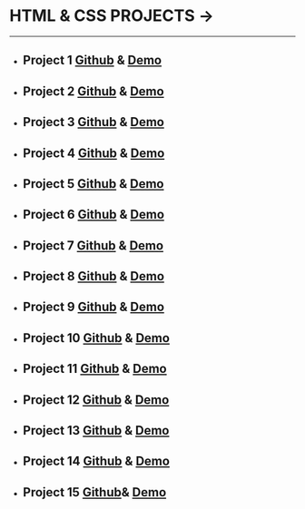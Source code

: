 # HTML & CSS PROJECTS ->
<hr>

- ## Project 1 [Github](https://github.com/anurag357/Street-project01) & [Demo](https://streets-style-01.netlify.app/)


- ## Project 2 [Github](https://github.com/anurag357/Dancing-homepage) & [Demo](https://dancing-homepage01.netlify.app/)


- ## Project 3 [Github](https://github.com/anurag357/productdesignproduct) & [Demo](https://productdesign-project15.netlify.app)



- ## Project 4 [Github](https://github.com/anurag357/product-home-page) & [Demo](https://producthomepage01.netlify.app)



- ## Project 5 [Github](https://github.com/anurag357/saas-landing-page) & [Demo](https://saas-homepage.netlify.app)


- ## Project 6 [Github](https://github.com/anurag357/developer-landing-page) & [Demo](https://developer-home.netlify.app)




- ## Project 7 [Github](https://github.com/anurag357/interior-landing-page) & [Demo](https://interior-designingg.netlify.app)



- ## Project 8 [Github](https://github.com/anurag357/hostinghomepage) & [Demo](https://hosting-homepage01.netlify.app)



- ## Project 9 [Github](https://github.com/anurag357/bussiness-landing-page) & [Demo](https://bussiness-landing-homepage.netlify.app)



- ## Project 10 [Github](https://github.com/anurag357/Designing-Homepage) & [Demo](https://disegning-home.netlify.app)


- ## Project 11 [Github](https://github.com/anurag357/plant-home-page) & [Demo](https://plant-home-project.netlify.app)



- ## Project 12 [Github](https://github.com/anurag357/food-restuarant-homepage) & [Demo](https://food-restuarant-landing-page.netlify.app)



- ## Project 13 [Github](https://github.com/anurag357/Crypto-landing-page) & [Demo](https://crypto-landing-homepge.netlify.app)



- ## Project 14 [Github](https://github.com/anurag357/digital-marketing-homepage) & [Demo](https://digital-marketing-homee-page.netlify.app)


- ## Project 15 [Github](https://github.com/anurag357/Law-Homepage)&  [Demo](https://law-homepages.netlify.app)